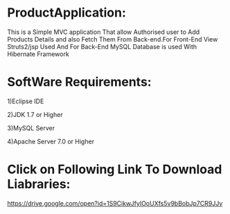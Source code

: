 # ProductApplication:
This is a Simple MVC application That allow Authorised user to Add Products Details and also Fetch Them From Back-end.For Front-End View Struts2/jsp Used And For Back-End MySQL Database is used With Hibernate Framework

# SoftWare Requirements:
1)Eclipse IDE

2)JDK 1.7 or Higher

3)MySQL Server

4)Apache Server 7.0 or Higher

# Click on Following Link To Download Liabraries:
https://drive.google.com/open?id=1S9CikwJfyIOoUXfs5v9bBobJp7CR9JJv
